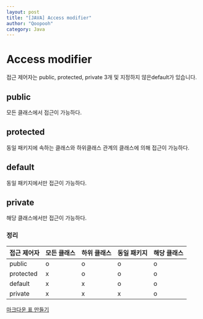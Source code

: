 ```yaml
---
layout: post
title: "[JAVA] Access modifier"
author: "Qoopooh"
category: Java
---
```


# Access modifier
접근 제어자는 public, protected, private 3개 및 지정하지 않은default가 있습니다.

## public
모든 클래스에서 접근이 가능하다.

## protected
동일 패키지에 속하는 클래스와 하위클래스 관계의 클래스에 의해 접근이 가능하다.

## default
동일 패키지에서만 접근이 가능하다.

## private
해당 클래스에서만 접근이 가능하다.


### 정리

| 접근 제어자 | 모든 클래스 | 하위 클래스 | 동일 패키지 | 해당 클래스 |
|-------------|-------------|-------------|-------------|-------------|
| public      | o           | o           | o           | o           |
| protected   | x           | o           | o           | o           |
| default     | x           | x           | o           | o           |
| private     | x           | x           | x           | o           |

[마크다운 표 만들기](https://www.tablesgenerator.com/markdown_tables)